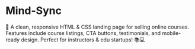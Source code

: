 # Mind-Sync
🚀 A clean, responsive HTML &amp; CSS landing page for selling online courses. Features include course listings, CTA buttons, testimonials, and mobile-ready design. Perfect for instructors &amp; edu startups! 📚💻
